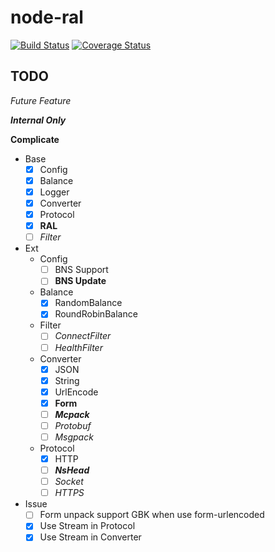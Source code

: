 node-ral
===========

[![Build Status](https://travis-ci.org/fex-team/node-ral.svg?branch=master)](https://travis-ci.org/fex-team/node-ral)
[![Coverage Status](https://coveralls.io/repos/fex-team/node-ral/badge.png)](https://coveralls.io/r/fex-team/node-ral)

## TODO

*Future Feature*

***Internal Only***

**Complicate**

- Base
    - [X] Config
    - [X] Balance
    - [X] Logger
    - [X] Converter
    - [X] Protocol
    - [X] **RAL**
    - [ ] *Filter*
- Ext
    - Config
        - [ ] BNS Support
        - [ ] **BNS Update**
    - Balance
        - [X] RandomBalance
        - [X] RoundRobinBalance
    - Filter
        - [ ] *ConnectFilter*
        - [ ] *HealthFilter*
    - Converter
        - [X] JSON
        - [X] String
        - [X] UrlEncode
        - [X] **Form**
        - [ ] ***Mcpack***
        - [ ] *Protobuf*
        - [ ] *Msgpack*
    - Protocol
        - [X] HTTP
        - [ ] ***NsHead***
        - [ ] *Socket*
        - [ ] *HTTPS*
- Issue
    - [ ] Form unpack support GBK when use form-urlencoded
    - [X] Use Stream in Protocol
    - [X] Use Stream in Converter
